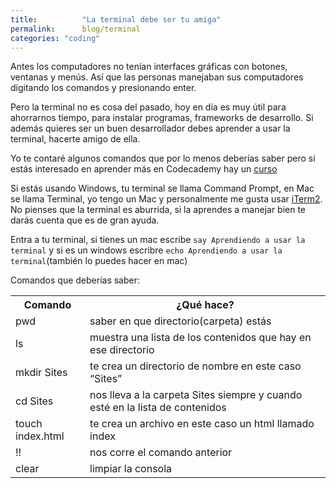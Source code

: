 ```yaml
---
title:  		"La terminal debe ser tu amiga"
permalink: 		blog/terminal
categories: "coding"
---
```

Antes los computadores no tenían interfaces gráficas con botones, ventanas y menús. Así que las personas manejaban sus computadores digitando los comandos y presionando enter.

Pero la terminal no es cosa del pasado, hoy en día es muy útil para ahorrarnos tiempo, para instalar programas, frameworks de desarrollo. Si además quieres ser un buen desarrollador debes aprender a usar la terminal, hacerte amigo de ella.

Yo te contaré algunos comandos que por lo menos deberías saber pero si estás interesado en aprender más en Codecademy hay un [curso](https://www.codecademy.com/en/courses/learn-the-command-line)

Si estás usando Windows, tu terminal se llama Command Prompt, en Mac se llama Terminal, yo tengo un Mac y personalmente me gusta usar [iTerm2](https://www.iterm2.com/downloads.html). No pienses que la terminal es aburrida, si la aprendes a manejar bien te darás cuenta que es de gran ayuda.

Entra a tu terminal, si tienes un mac escribe `say Aprendiendo a usar la terminal` y si es un windows escribre `echo Aprendiendo a usar la terminal`(también lo puedes hacer en mac)

Comandos que deberías saber:
<table >
	<tr>
		<th>Comando</th>
		<th>¿Qué hace?</th>
	</tr>
    <tr>
        <td>pwd</td>
        <td>saber en que directorio(carpeta) estás</td>
    </tr>
    <tr>
        <td>ls</td>
        <td>muestra una lista de los contenidos que hay en ese directorio  </td>
    </tr>
    <tr>
        <td>mkdir Sites</td>
        <td>te crea un directorio de nombre en este caso “Sites” </td>
    </tr>
    <tr>
        <td>cd Sites</td>
        <td>nos lleva a la carpeta Sites siempre y cuando esté en la lista de contenidos</td>
    </tr>
    <tr>
        <td>touch index.html</td>
        <td>te crea un archivo en este caso un html llamado index</td>
    </tr>
    <tr>
        <td>!!</td>
        <td>nos corre el comando anterior</td>
    </tr>
    <tr>
        <td>clear</td>
        <td>limpiar la consola</td>
    </tr>
</table>
